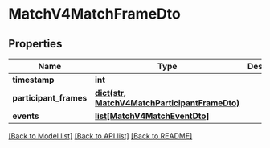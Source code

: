 # MatchV4MatchFrameDto

## Properties
Name | Type | Description | Notes
------------ | ------------- | ------------- | -------------
**timestamp** | **int** |  | [optional] 
**participant_frames** | [**dict(str, MatchV4MatchParticipantFrameDto)**](MatchV4MatchParticipantFrameDto.md) |  | [optional] 
**events** | [**list[MatchV4MatchEventDto]**](MatchV4MatchEventDto.md) |  | [optional] 

[[Back to Model list]](../README.md#documentation-for-models) [[Back to API list]](../README.md#documentation-for-api-endpoints) [[Back to README]](../README.md)


